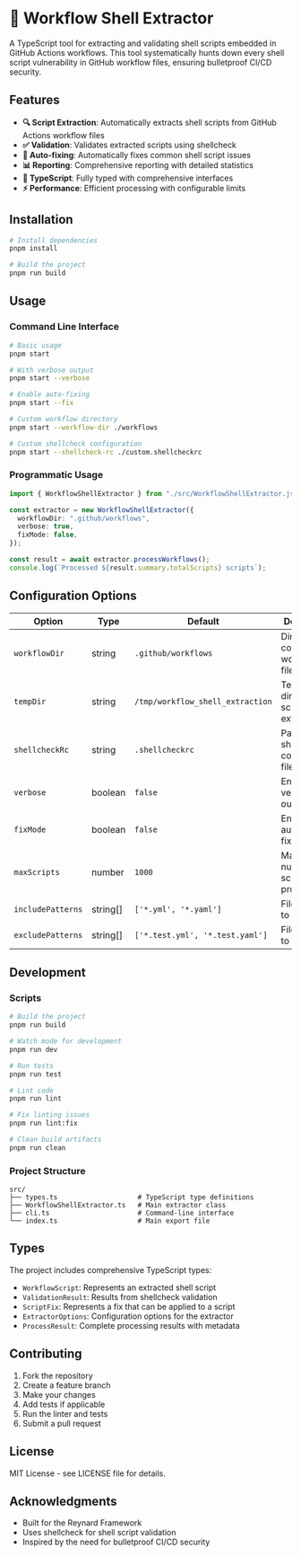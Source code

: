 # 🐺 Workflow Shell Extractor

A TypeScript tool for extracting and validating shell scripts embedded in GitHub Actions workflows. This tool systematically hunts down every shell script vulnerability in GitHub workflow files, ensuring bulletproof CI/CD security.

## Features

- **🔍 Script Extraction**: Automatically extracts shell scripts from GitHub Actions workflow files
- **✅ Validation**: Validates extracted scripts using shellcheck
- **🔧 Auto-fixing**: Automatically fixes common shell script issues
- **📊 Reporting**: Comprehensive reporting with detailed statistics
- **🎯 TypeScript**: Fully typed with comprehensive interfaces
- **⚡ Performance**: Efficient processing with configurable limits

## Installation

```bash
# Install dependencies
pnpm install

# Build the project
pnpm run build
```

## Usage

### Command Line Interface

```bash
# Basic usage
pnpm start

# With verbose output
pnpm start --verbose

# Enable auto-fixing
pnpm start --fix

# Custom workflow directory
pnpm start --workflow-dir ./workflows

# Custom shellcheck configuration
pnpm start --shellcheck-rc ./custom.shellcheckrc
```

### Programmatic Usage

```typescript
import { WorkflowShellExtractor } from "./src/WorkflowShellExtractor.js";

const extractor = new WorkflowShellExtractor({
  workflowDir: ".github/workflows",
  verbose: true,
  fixMode: false,
});

const result = await extractor.processWorkflows();
console.log(`Processed ${result.summary.totalScripts} scripts`);
```

## Configuration Options

| Option            | Type     | Default                          | Description                               |
| ----------------- | -------- | -------------------------------- | ----------------------------------------- |
| `workflowDir`     | string   | `.github/workflows`              | Directory containing workflow files       |
| `tempDir`         | string   | `/tmp/workflow_shell_extraction` | Temporary directory for script extraction |
| `shellcheckRc`    | string   | `.shellcheckrc`                  | Path to shellcheck configuration file     |
| `verbose`         | boolean  | `false`                          | Enable verbose output                     |
| `fixMode`         | boolean  | `false`                          | Enable automatic fixing mode              |
| `maxScripts`      | number   | `1000`                           | Maximum number of scripts to process      |
| `includePatterns` | string[] | `['*.yml', '*.yaml']`            | File patterns to include                  |
| `excludePatterns` | string[] | `['*.test.yml', '*.test.yaml']`  | File patterns to exclude                  |

## Development

### Scripts

```bash
# Build the project
pnpm run build

# Watch mode for development
pnpm run dev

# Run tests
pnpm run test

# Lint code
pnpm run lint

# Fix linting issues
pnpm run lint:fix

# Clean build artifacts
pnpm run clean
```

### Project Structure

```text
src/
├── types.ts                    # TypeScript type definitions
├── WorkflowShellExtractor.ts   # Main extractor class
├── cli.ts                      # Command-line interface
└── index.ts                    # Main export file
```

## Types

The project includes comprehensive TypeScript types:

- `WorkflowScript`: Represents an extracted shell script
- `ValidationResult`: Results from shellcheck validation
- `ScriptFix`: Represents a fix that can be applied to a script
- `ExtractorOptions`: Configuration options for the extractor
- `ProcessResult`: Complete processing results with metadata

## Contributing

1. Fork the repository
2. Create a feature branch
3. Make your changes
4. Add tests if applicable
5. Run the linter and tests
6. Submit a pull request

## License

MIT License - see LICENSE file for details.

## Acknowledgments

- Built for the Reynard Framework
- Uses shellcheck for shell script validation
- Inspired by the need for bulletproof CI/CD security
